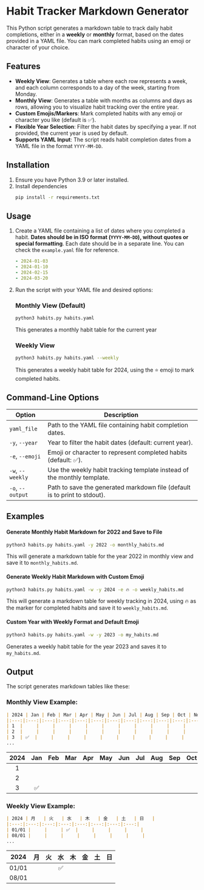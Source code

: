 # Habit Tracker Markdown Generator

This Python script generates a markdown table to track daily habit completions, either in a **weekly** or **monthly** format, based on the dates provided in a YAML file. You can mark completed habits using an emoji or character of your choice.

## Features

- **Weekly View**: Generates a table where each row represents a week, and each column corresponds to a day of the week, starting from Monday.
- **Monthly View**: Generates a table with months as columns and days as rows, allowing you to visualize habit tracking over the entire year.
- **Custom Emojis/Markers**: Mark completed habits with any emoji or character you like (default is ✅).
- **Flexible Year Selection**: Filter the habit dates by specifying a year. If not provided, the current year is used by default.
- **Supports YAML Input**: The script reads habit completion dates from a YAML file in the format `YYYY-MM-DD`.

## Installation

1. Ensure you have Python 3.9 or later installed.
2. Install dependencies
   ```bash
   pip install -r requirements.txt
   ```

## Usage

1. Create a YAML file containing a list of dates where you completed a habit. **Dates should be in ISO format (`YYYY-MM-DD`), without quotes or special formatting**. Each date should be in a separate line. You can check the `example.yaml` file for reference.
    ```yaml
    - 2024-01-03
    - 2024-01-10
    - 2024-02-15
    - 2024-03-20
    ```

2. Run the script with your YAML file and desired options:

    ### Monthly View (Default)
    ```bash
    python3 habits.py habits.yaml
    ```
    This generates a monthly habit table for the current year

    ### Weekly View
    ```bash
    python3 habits.py habits.yaml --weekly
    ```
    This generates a weekly habit table for 2024, using the ⭐ emoji to mark completed habits.

## Command-Line Options

| Option                | Description                                                              |
|-----------------------|--------------------------------------------------------------------------|
| `yaml_file`           | Path to the YAML file containing habit completion dates.                 |
| `-y`, `--year`        | Year to filter the habit dates (default: current year).                  |
| `-e`, `--emoji`       | Emoji or character to represent completed habits (default: ✅).          |
| `-w`, `--weekly`      | Use the weekly habit tracking template instead of the monthly template.  |
| `-o`, `--output`      | Path to save the generated markdown file (default is to print to stdout).|

## Examples

#### Generate Monthly Habit Markdown for 2022 and Save to File
```bash
python3 habits.py habits.yaml -y 2022 -o monthly_habits.md
```
This will generate a markdown table for the year 2022 in monthly view and save it to `monthly_habits.md`.

#### Generate Weekly Habit Markdown with Custom Emoji
```bash
python3 habits.py habits.yaml -w -y 2024 -e 🔥 -o weekly_habits.md
```
This will generate a markdown table for weekly tracking in 2024, using 🔥 as the marker for completed habits and save it to `weekly_habits.md`.

#### Custom Year with Weekly Format and Default Emoji
```bash
python3 habits.py habits.yaml -w -y 2023 -o my_habits.md
```
Generates a weekly habit table for the year 2023 and saves it to `my_habits.md`.

## Output

The script generates markdown tables like these:

### Monthly View Example:
```markdown
| 2024 | Jan | Feb | Mar | Apr | May | Jun | Jul | Aug | Sep | Oct | Nov | Dec |
|:---:|:---:|:---:|:---:|:---:|:---:|:---:|:---:|:---:|:---:|:---:|:---:|:---:|
| 1  |     |     |     |     |     |     |     |     |     |     |     |     |
| 2  |     |     |     |     |     |     |     |     |     |     |     |     |
| 3  | ✅  |     |     |     |     |     |     |     |     |     |     |     |
...
```
| 2024 | Jan | Feb | Mar | Apr | May | Jun | Jul | Aug | Sep | Oct | Nov | Dec |
|:---:|:---:|:---:|:---:|:---:|:---:|:---:|:---:|:---:|:---:|:---:|:---:|:---:|
| 1  |     |     |     |     |     |     |     |     |     |     |     |     |
| 2  |     |     |     |     |     |     |     |     |     |     |     |     |
| 3  | ✅  |     |     |     |     |     |     |     |     |     |     |     |

### Weekly View Example:
```markdown
| 2024 | 月   | 火   | 水   | 木   | 金   | 土   | 日   |
|:---:|:---:|:---:|:---:|:---:|:---:|:---:|:---:|
| 01/01 |     |     | ✅  |     |     |     |     |
| 08/01 |     |     |     |     |     |     |     |
...
```
| 2024 | 月   | 火   | 水   | 木   | 金   | 土   | 日   |
|:---:|:---:|:---:|:---:|:---:|:---:|:---:|:---:|
| 01/01 |     |     | ✅  |     |     |     |     |
| 08/01 |     |     |     |     |     |     |     |
